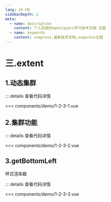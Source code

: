 ```yaml
---
lang: zh-CN
sidebarDepth: 2
meta:
  - name: description
    content: 个人总结的openlayers学习技术文档-主题
  - name: keywords
    content: vuepress,最新技术文档,vuepress主题
---
```


# 三.extent

## 1.动态集群

  <Container url="https://zhoubichuan.com/resume/demo/?type=openlayers&name=1-2-3-1.vue" />

::: details 查看代码详情

<<< components/demo/1-2-3-1.vue

## 2.集群功能


  <Container url="https://zhoubichuan.com/resume/demo/?type=openlayers&name=1-2-3-2.vue" />

::: details 查看代码详情

<<< components/demo/1-2-3-2.vue

## 3.getBottomLeft

 样式渲染器


  <Container url="https://zhoubichuan.com/resume/demo/?type=openlayers&name=1-2-3-3.vue" />

::: details 查看代码详情

<<< components/demo/1-2-3-3.vue
